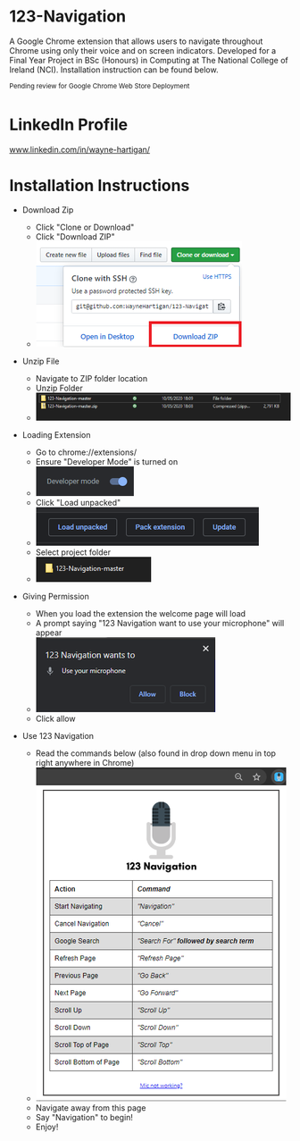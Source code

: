 # 123-Navigation
A Google Chrome extension that allows users to navigate throughout Chrome using only their voice and on screen indicators.
Developed for a Final Year Project in BSc (Honours) in Computing at The National College of Ireland (NCI).
Installation instruction can be found below.

<sup>Pending review for Google Chrome Web Store Deployment</sup>

# LinkedIn Profile
www.linkedin.com/in/wayne-hartigan/

# Installation Instructions

* Download Zip
  - Click "Clone or Download"
  - Click "Download ZIP"
  - <img src="images/readme/download.PNG">


* Unzip File
  - Navigate to ZIP folder location
  - Unzip Folder
  - <img src="images/readme/unzip.PNG">

* Loading Extension
  - Go to chrome://extensions/
  - Ensure "Developer Mode" is turned on
  - <img src="images/readme/dev.PNG">
  - Click "Load unpacked"
  - <img src="images/readme/load.PNG">
  - Select project folder
  - <img src="images/readme/folder.PNG">

* Giving Permission
  - When you load the extension the welcome page will load
  - A prompt saying "123 Navigation want to use your microphone" will appear
  - <img src="images/readme/permission.PNG">
  - Click allow

* Use 123 Navigation
  - Read the commands below (also found in drop down menu in top right anywhere in Chrome)
  - <img src="images/readme/dropdown.png">
  - Navigate away from this page
  - Say "Navigation" to begin!
  - Enjoy!
